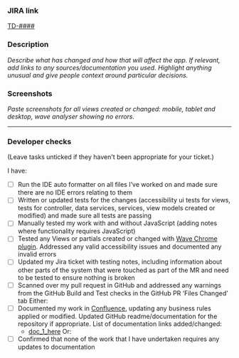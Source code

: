 ### JIRA link
[TD-####](https://hee-tis.atlassian.net/browse/TD-####)

### Description
_Describe what has changed and how that will affect the app. If relevant, add links to any sources/documentation you used. Highlight anything unusual and give people context around particular decisions._

### Screenshots
_Paste screenshots for all views created or changed: mobile, tablet and desktop, wave analyser showing no errors._

-----
### Developer checks
(Leave tasks unticked if they haven't been appropriate for your ticket.)

I have:
- [ ] Run the IDE auto formatter on all files I’ve worked on and made sure there are no IDE errors relating to them
- [ ] Written or updated tests for the changes (accessibility ui tests for views, tests for controller, data services, services, view models created or modified) and made sure all tests are passing
- [ ] Manually tested my work with and without JavaScript (adding notes where functionality requires JavaScript)
- [ ] Tested any Views or partials created or changed with [Wave Chrome plugin](https://chrome.google.com/webstore/detail/wave-evaluation-tool/jbbplnpkjmmeebjpijfedlgcdilocofh/related). Addressed any valid accessibility issues and documented any invalid errors
- [ ] Updated my Jira ticket with testing notes, including information about other parts of the system that were touched as part of the MR and need  to be tested to ensure nothing is broken
- [ ] Scanned over my pull request in GitHub and addressed any warnings from the GitHub Build and Test checks in the GitHub PR ‘Files Changed’ tab
Either:
- [ ] Documented my work in [Confluence](https://hee-tis.atlassian.net/wiki/spaces/TP/pages/3461087233/Development), updating any business rules applied or modified. Updated GitHub readme/documentation for the repository if appropriate. List of documentation links added/changed:
  - [doc_1_here](link_1_here)
Or:
- [ ] Confirmed that none of the work that I have undertaken requires any updates to documentation